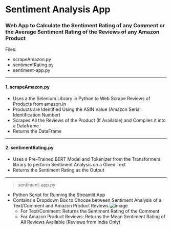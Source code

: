 # Sentiment Analysis App
### Web App to Calculate the Sentiment Rating of any Comment or the Average Sentiment Rating of the Reviews of any Amazon Product

Files:
- scrapeAmazon.py
- sentimentRating.py
- sentiment-app.py

____

#### 1. scrapeAmazon.py
- Uses a the Selenium Library in Python to Web Scrape Reviews of Products from amazon.in
- Products are Identified Using the ASIN Value (Amazon Serial Identification Number)
- Scrapes All the Reviews of the Product (If Available) and Compiles it into a Dataframe
- Returns the DataFrame
____

#### 2. sentimentRating.py
- Uses a Pre-Trained BERT Model and Tokenizer from the Transformers library to perform Sentiment Analysis on a Given Text
- Returns the Sentiment Rating as the Output
____

> sentiment-app.py
- Python Script for Running the Streamlit App
- Contains a Dropdown Box to Choose between Sentiment Analysis of a Text/Comment and Amazon Product Reviews
  ![image](https://github.com/Aacash-Srinath/Sentiment-Analysis-App/assets/100955640/d3681f9c-ca04-4121-9964-7a55b4b2c4c2)
  - For Text/Comment: Returns the Sentiment Rating of the Comment
  - For Amazon Product Reviews: Returns the Mean Sentiment Rating of All Reviews Available (Reviews from India Only)
